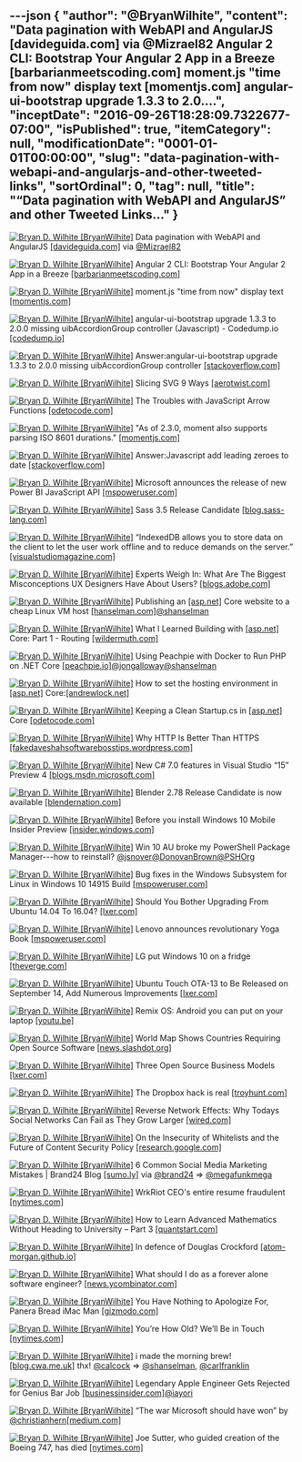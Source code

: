 ---json
{
  "author": "@BryanWilhite",
  "content": "Data pagination with WebAPI and AngularJS [davideguida.com] via @Mizrael82 Angular 2 CLI: Bootstrap Your Angular 2 App in a Breeze [barbarianmeetscoding.com] moment.js \"time from now\" display text [momentjs.com] angular-ui-bootstrap upgrade 1.3.3 to 2.0....",
  "inceptDate": "2016-09-26T18:28:09.7322677-07:00",
  "isPublished": true,
  "itemCategory": null,
  "modificationDate": "0001-01-01T00:00:00",
  "slug": "data-pagination-with-webapi-and-angularjs-and-other-tweeted-links",
  "sortOrdinal": 0,
  "tag": null,
  "title": "“Data pagination with WebAPI and AngularJS” and other Tweeted Links…"
}
---

[<img alt="Bryan D. Wilhite [BryanWilhite]" src="https://songhay.blob.core.windows.net/shared-social-twitter/BryanWilhite.jpeg">](http://t.co/UNdqV0Z1zz "Bryan D. Wilhite [BryanWilhite]") Data pagination with WebAPI and AngularJS [[davideguida.com]](http://www.davideguida.com/data-pagination-with-webapi-and-angularjs/) via [@Mizrael82](http://twitter.com/Mizrael82)

[<img alt="Bryan D. Wilhite [BryanWilhite]" src="https://songhay.blob.core.windows.net/shared-social-twitter/BryanWilhite.jpeg">](http://t.co/UNdqV0Z1zz "Bryan D. Wilhite [BryanWilhite]") Angular 2 CLI: Bootstrap Your Angular 2 App in a Breeze [[barbarianmeetscoding.com]](https://www.barbarianmeetscoding.com/blog/2016/08/24/angular-2-cli-bootstrap-your-angular-2-app-in-a-breeze/)

[<img alt="Bryan D. Wilhite [BryanWilhite]" src="https://songhay.blob.core.windows.net/shared-social-twitter/BryanWilhite.jpeg">](http://t.co/UNdqV0Z1zz "Bryan D. Wilhite [BryanWilhite]") moment.js "time from now" display text [[momentjs.com]](http://momentjs.com/docs/#/displaying/fromnow/)

[<img alt="Bryan D. Wilhite [BryanWilhite]" src="https://songhay.blob.core.windows.net/shared-social-twitter/BryanWilhite.jpeg">](http://t.co/UNdqV0Z1zz "Bryan D. Wilhite [BryanWilhite]") angular-ui-bootstrap upgrade 1.3.3 to 2.0.0 missing uibAccordionGroup controller (Javascript) - Codedump.io [[codedump.io]](https://codedump.io/share/MB7cqBQjXYli/1/angular-ui-bootstrap-upgrade-133-to-200-missing-uibaccordiongroup-controller#.V8oZnLPePzY.twitter)

[<img alt="Bryan D. Wilhite [BryanWilhite]" src="https://songhay.blob.core.windows.net/shared-social-twitter/BryanWilhite.jpeg">](http://t.co/UNdqV0Z1zz "Bryan D. Wilhite [BryanWilhite]") Answer:angular-ui-bootstrap upgrade 1.3.3 to 2.0.0 missing uibAccordionGroup controller [[stackoverflow.com]](http://stackoverflow.com/a/38489803/22944?stw=2)

[<img alt="Bryan D. Wilhite [BryanWilhite]" src="https://songhay.blob.core.windows.net/shared-social-twitter/BryanWilhite.jpeg">](http://t.co/UNdqV0Z1zz "Bryan D. Wilhite [BryanWilhite]") Slicing SVG 9 Ways [[aerotwist.com]](https://aerotwist.com/blog/slicing-svg-9-ways/)

[<img alt="Bryan D. Wilhite [BryanWilhite]" src="https://songhay.blob.core.windows.net/shared-social-twitter/BryanWilhite.jpeg">](http://t.co/UNdqV0Z1zz "Bryan D. Wilhite [BryanWilhite]") The Troubles with JavaScript Arrow Functions [[odetocode.com]](http://odetocode.com/blogs/scott/archive/2016/09/01/the-troubles-with-javascript-arrow-functions.aspx)

[<img alt="Bryan D. Wilhite [BryanWilhite]" src="https://songhay.blob.core.windows.net/shared-social-twitter/BryanWilhite.jpeg">](http://t.co/UNdqV0Z1zz "Bryan D. Wilhite [BryanWilhite]") "As of 2.3.0, moment also supports parsing ISO 8601 durations." [[momentjs.com]](http://momentjs.com/docs/#/durations/hours/)

[<img alt="Bryan D. Wilhite [BryanWilhite]" src="https://songhay.blob.core.windows.net/shared-social-twitter/BryanWilhite.jpeg">](http://t.co/UNdqV0Z1zz "Bryan D. Wilhite [BryanWilhite]") Answer:Javascript add leading zeroes to date [[stackoverflow.com]](http://stackoverflow.com/a/3605248/22944?stw=2)

[<img alt="Bryan D. Wilhite [BryanWilhite]" src="https://songhay.blob.core.windows.net/shared-social-twitter/BryanWilhite.jpeg">](http://t.co/UNdqV0Z1zz "Bryan D. Wilhite [BryanWilhite]") Microsoft announces the release of new Power BI JavaScript API [[mspoweruser.com]](http://mspoweruser.com/microsoft-announces-release-new-power-bi-javascript-api/)

[<img alt="Bryan D. Wilhite [BryanWilhite]" src="https://songhay.blob.core.windows.net/shared-social-twitter/BryanWilhite.jpeg">](http://t.co/UNdqV0Z1zz "Bryan D. Wilhite [BryanWilhite]") Sass 3.5 Release Candidate [[blog.sass-lang.com]](http://blog.sass-lang.com/posts/809572-sass-35-release-candidate)

[<img alt="Bryan D. Wilhite [BryanWilhite]" src="https://songhay.blob.core.windows.net/shared-social-twitter/BryanWilhite.jpeg">](http://t.co/UNdqV0Z1zz "Bryan D. Wilhite [BryanWilhite]") “IndexedDB allows you to store data on the client to let the user work offline and to reduce demands on the server.” [[visualstudiomagazine.com]](https://visualstudiomagazine.com/articles/2016/08/30/storing-data-client-javascript-typescript.aspx)

[<img alt="Bryan D. Wilhite [BryanWilhite]" src="https://songhay.blob.core.windows.net/shared-social-twitter/BryanWilhite.jpeg">](http://t.co/UNdqV0Z1zz "Bryan D. Wilhite [BryanWilhite]") Experts Weigh In: What Are The Biggest Misconceptions UX Designers Have About Users? [[blogs.adobe.com]](https://blogs.adobe.com/creativecloud/experts-weigh-in-what-are-the-biggest-misconceptions-ux-designers-have-about-users/)

[<img alt="Bryan D. Wilhite [BryanWilhite]" src="https://songhay.blob.core.windows.net/shared-social-twitter/BryanWilhite.jpeg">](http://t.co/UNdqV0Z1zz "Bryan D. Wilhite [BryanWilhite]") Publishing an [[asp.net]](http://ASP.NET) Core website to a cheap Linux VM host [[hanselman.com]](http://www.hanselman.com/blog/PublishingAnASPNETCoreWebsiteToACheapLinuxVMHost.aspx)[@shanselman](http://twitter.com/shanselman)

[<img alt="Bryan D. Wilhite [BryanWilhite]" src="https://songhay.blob.core.windows.net/shared-social-twitter/BryanWilhite.jpeg">](http://t.co/UNdqV0Z1zz "Bryan D. Wilhite [BryanWilhite]") What I Learned Building with [[asp.net]](http://ASP.NET) Core: Part 1 - Routing [[wildermuth.com]](http://wildermuth.com/2016/09/05/What-I-Learned-Building-with-ASP-NET-Core-Part-1---Routing)

[<img alt="Bryan D. Wilhite [BryanWilhite]" src="https://songhay.blob.core.windows.net/shared-social-twitter/BryanWilhite.jpeg">](http://t.co/UNdqV0Z1zz "Bryan D. Wilhite [BryanWilhite]") Using Peachpie with Docker to Run PHP on .NET Core [[peachpie.io]](http://www.peachpie.io/2016/08/dotnetcore.html)[@jongalloway](http://twitter.com/jongalloway)[@shanselman](http://twitter.com/shanselman)

[<img alt="Bryan D. Wilhite [BryanWilhite]" src="https://songhay.blob.core.windows.net/shared-social-twitter/BryanWilhite.jpeg">](http://t.co/UNdqV0Z1zz "Bryan D. Wilhite [BryanWilhite]") How to set the hosting environment in [[asp.net]](http://ASP.NET) Core:[[andrewlock.net]](http://andrewlock.net/how-to-set-the-hosting-environment-in-asp-net-core/)

[<img alt="Bryan D. Wilhite [BryanWilhite]" src="https://songhay.blob.core.windows.net/shared-social-twitter/BryanWilhite.jpeg">](http://t.co/UNdqV0Z1zz "Bryan D. Wilhite [BryanWilhite]") Keeping a Clean Startup.cs in [[asp.net]](http://Asp.Net) Core [[odetocode.com]](http://odetocode.com/blogs/scott/archive/2016/08/30/keeping-a-clean-startup-cs-in-asp-net-core.aspx)

[<img alt="Bryan D. Wilhite [BryanWilhite]" src="https://songhay.blob.core.windows.net/shared-social-twitter/BryanWilhite.jpeg">](http://t.co/UNdqV0Z1zz "Bryan D. Wilhite [BryanWilhite]") Why HTTP Is Better Than HTTPS [[fakedaveshahsoftwarebosstips.wordpress.com]](https://fakedaveshahsoftwarebosstips.wordpress.com/2016/04/17/why-http-is-better-than-https/)

[<img alt="Bryan D. Wilhite [BryanWilhite]" src="https://songhay.blob.core.windows.net/shared-social-twitter/BryanWilhite.jpeg">](http://t.co/UNdqV0Z1zz "Bryan D. Wilhite [BryanWilhite]") New C# 7.0 features in Visual Studio “15” Preview 4 [[blogs.msdn.microsoft.com]](https://blogs.msdn.microsoft.com/visualstudio/2016/08/30/new-c-7-0-features-in-vs15-preview-4/)

[<img alt="Bryan D. Wilhite [BryanWilhite]" src="https://songhay.blob.core.windows.net/shared-social-twitter/BryanWilhite.jpeg">](http://t.co/UNdqV0Z1zz "Bryan D. Wilhite [BryanWilhite]") Blender 2.78 Release Candidate is now available [[blendernation.com]](http://www.blendernation.com/2016/09/04/blender-2-78-release-candidate-now-available/)

[<img alt="Bryan D. Wilhite [BryanWilhite]" src="https://songhay.blob.core.windows.net/shared-social-twitter/BryanWilhite.jpeg">](http://t.co/UNdqV0Z1zz "Bryan D. Wilhite [BryanWilhite]") Before you install Windows 10 Mobile Insider Preview [[insider.windows.com]](https://insider.windows.com/Home/GetStarted/preview-faq-right-for-me-phone)

[<img alt="Bryan D. Wilhite [BryanWilhite]" src="https://songhay.blob.core.windows.net/shared-social-twitter/BryanWilhite.jpeg">](http://t.co/UNdqV0Z1zz "Bryan D. Wilhite [BryanWilhite]") Win 10 AU broke my PowerShell Package Manager---how to reinstall? [@jsnover](http://twitter.com/jsnover)[@DonovanBrown](http://twitter.com/DonovanBrown)[@PSHOrg](http://twitter.com/PSHOrg)

[<img alt="Bryan D. Wilhite [BryanWilhite]" src="https://songhay.blob.core.windows.net/shared-social-twitter/BryanWilhite.jpeg">](http://t.co/UNdqV0Z1zz "Bryan D. Wilhite [BryanWilhite]") Bug fixes in the Windows Subsystem for Linux in Windows 10 14915 Build [[mspoweruser.com]](http://mspoweruser.com/bug-fixes-windows-subsystem-linux-windows-10-14915-build/)

[<img alt="Bryan D. Wilhite [BryanWilhite]" src="https://songhay.blob.core.windows.net/shared-social-twitter/BryanWilhite.jpeg">](http://t.co/UNdqV0Z1zz "Bryan D. Wilhite [BryanWilhite]") Should You Bother Upgrading From Ubuntu 14.04 To 16.04? [[lxer.com]](http://lxer.com/module/newswire/ext_link.php?rid=233468)

[<img alt="Bryan D. Wilhite [BryanWilhite]" src="https://songhay.blob.core.windows.net/shared-social-twitter/BryanWilhite.jpeg">](http://t.co/UNdqV0Z1zz "Bryan D. Wilhite [BryanWilhite]") Lenovo announces revolutionary Yoga Book [[mspoweruser.com]](http://mspoweruser.com/lenovo-announces-revolutionary-yoga-book/)

[<img alt="Bryan D. Wilhite [BryanWilhite]" src="https://songhay.blob.core.windows.net/shared-social-twitter/BryanWilhite.jpeg">](http://t.co/UNdqV0Z1zz "Bryan D. Wilhite [BryanWilhite]") LG put Windows 10 on a fridge [[theverge.com]](http://www.theverge.com/circuitbreaker/2016/9/2/12767932/lg-instaview-fridge-windows-10-ifa-2016)

[<img alt="Bryan D. Wilhite [BryanWilhite]" src="https://songhay.blob.core.windows.net/shared-social-twitter/BryanWilhite.jpeg">](http://t.co/UNdqV0Z1zz "Bryan D. Wilhite [BryanWilhite]") Ubuntu Touch OTA-13 to Be Released on September 14, Add Numerous Improvements [[lxer.com]](http://lxer.com/module/newswire/ext_link.php?rid=233485)

[<img alt="Bryan D. Wilhite [BryanWilhite]" src="https://songhay.blob.core.windows.net/shared-social-twitter/BryanWilhite.jpeg">](http://t.co/UNdqV0Z1zz "Bryan D. Wilhite [BryanWilhite]") Remix OS: Android you can put on your laptop [[youtu.be]](https://youtu.be/hrAw8Y1Mtwg)

[<img alt="Bryan D. Wilhite [BryanWilhite]" src="https://songhay.blob.core.windows.net/shared-social-twitter/BryanWilhite.jpeg">](http://t.co/UNdqV0Z1zz "Bryan D. Wilhite [BryanWilhite]") World Map Shows Countries Requiring Open Source Software [[news.slashdot.org]](https://news.slashdot.org/story/16/09/03/1922219/world-map-shows-countries-requiring-open-source-software?utm_source=feedly1.0mainlinkanon&utm_medium=feed)

[<img alt="Bryan D. Wilhite [BryanWilhite]" src="https://songhay.blob.core.windows.net/shared-social-twitter/BryanWilhite.jpeg">](http://t.co/UNdqV0Z1zz "Bryan D. Wilhite [BryanWilhite]") Three Open Source Business Models [[lxer.com]](http://lxer.com/module/newswire/ext_link.php?rid=233536)

[<img alt="Bryan D. Wilhite [BryanWilhite]" src="https://songhay.blob.core.windows.net/shared-social-twitter/BryanWilhite.jpeg">](http://t.co/UNdqV0Z1zz "Bryan D. Wilhite [BryanWilhite]") The Dropbox hack is real [[troyhunt.com]](https://www.troyhunt.com/the-dropbox-hack-is-real/)

[<img alt="Bryan D. Wilhite [BryanWilhite]" src="https://songhay.blob.core.windows.net/shared-social-twitter/BryanWilhite.jpeg">](http://t.co/UNdqV0Z1zz "Bryan D. Wilhite [BryanWilhite]") Reverse Network Effects: Why Todays Social Networks Can Fail as They Grow Larger [[wired.com]](http://www.wired.com/insights/2014/03/reverse-network-effects-todays-social-networks-can-fail-grow-larger/)

[<img alt="Bryan D. Wilhite [BryanWilhite]" src="https://songhay.blob.core.windows.net/shared-social-twitter/BryanWilhite.jpeg">](http://t.co/UNdqV0Z1zz "Bryan D. Wilhite [BryanWilhite]") On the Insecurity of Whitelists and the Future of Content Security Policy [[research.google.com]](https://research.google.com/pubs/pub45542.html)

[<img alt="Bryan D. Wilhite [BryanWilhite]" src="https://songhay.blob.core.windows.net/shared-social-twitter/BryanWilhite.jpeg">](http://t.co/UNdqV0Z1zz "Bryan D. Wilhite [BryanWilhite]") 6 Common Social Media Marketing Mistakes | Brand24 Blog [[sumo.ly]](http://sumo.ly/odr2) via [@brand24](http://twitter.com/brand24) =&gt; [@megafunkmega](http://twitter.com/megafunkmega)

[<img alt="Bryan D. Wilhite [BryanWilhite]" src="https://songhay.blob.core.windows.net/shared-social-twitter/BryanWilhite.jpeg">](http://t.co/UNdqV0Z1zz "Bryan D. Wilhite [BryanWilhite]") WrkRiot CEO's entire resume fraudulent [[nytimes.com]](http://www.nytimes.com/2016/09/01/technology/a-silicon-valley-dream-collapses-in-allegations-of-fraud.html)

[<img alt="Bryan D. Wilhite [BryanWilhite]" src="https://songhay.blob.core.windows.net/shared-social-twitter/BryanWilhite.jpeg">](http://t.co/UNdqV0Z1zz "Bryan D. Wilhite [BryanWilhite]") How to Learn Advanced Mathematics Without Heading to University – Part 3 [[quantstart.com]](https://www.quantstart.com/articles/How-to-Learn-Advanced-Mathematics-Without-Heading-to-University-Part-3)

[<img alt="Bryan D. Wilhite [BryanWilhite]" src="https://songhay.blob.core.windows.net/shared-social-twitter/BryanWilhite.jpeg">](http://t.co/UNdqV0Z1zz "Bryan D. Wilhite [BryanWilhite]") In defence of Douglas Crockford [[atom-morgan.github.io]](http://atom-morgan.github.io/in-defense-of-douglas-crockford)

[<img alt="Bryan D. Wilhite [BryanWilhite]" src="https://songhay.blob.core.windows.net/shared-social-twitter/BryanWilhite.jpeg">](http://t.co/UNdqV0Z1zz "Bryan D. Wilhite [BryanWilhite]") What should I do as a forever alone software engineer? [[news.ycombinator.com]](https://news.ycombinator.com/item?id=12427845)

[<img alt="Bryan D. Wilhite [BryanWilhite]" src="https://songhay.blob.core.windows.net/shared-social-twitter/BryanWilhite.jpeg">](http://t.co/UNdqV0Z1zz "Bryan D. Wilhite [BryanWilhite]") You Have Nothing to Apologize For, Panera Bread iMac Man [[gizmodo.com]](http://gizmodo.com/5429732/you-have-nothing-to-apologize-for-panera-bread-imac-man?utm_medium=sharefromsite&utm_source=Gizmodo_twitter)

[<img alt="Bryan D. Wilhite [BryanWilhite]" src="https://songhay.blob.core.windows.net/shared-social-twitter/BryanWilhite.jpeg">](http://t.co/UNdqV0Z1zz "Bryan D. Wilhite [BryanWilhite]") You’re How Old? We’ll Be in Touch [[nytimes.com]](http://www.nytimes.com/2016/09/04/opinion/sunday/youre-how-old-well-be-in-touch.html)

[<img alt="Bryan D. Wilhite [BryanWilhite]" src="https://songhay.blob.core.windows.net/shared-social-twitter/BryanWilhite.jpeg">](http://t.co/UNdqV0Z1zz "Bryan D. Wilhite [BryanWilhite]") i made the morning brew! [[blog.cwa.me.uk]](http://blog.cwa.me.uk/2016/09/05/the-morning-brew-2171/) thx! [@calcock](http://twitter.com/calcock) =&gt; [@shanselman](http://twitter.com/shanselman), [@carlfranklin](http://twitter.com/carlfranklin)

[<img alt="Bryan D. Wilhite [BryanWilhite]" src="https://songhay.blob.core.windows.net/shared-social-twitter/BryanWilhite.jpeg">](http://t.co/UNdqV0Z1zz "Bryan D. Wilhite [BryanWilhite]") Legendary Apple Engineer Gets Rejected for Genius Bar Job [[businessinsider.com]](http://www.businessinsider.com/jk-scheinberg-apple-engineer-rejected-job-apple-store-genius-bar-2016-9)[@iayori](http://twitter.com/iayori)

[<img alt="Bryan D. Wilhite [BryanWilhite]" src="https://songhay.blob.core.windows.net/shared-social-twitter/BryanWilhite.jpeg">](http://t.co/UNdqV0Z1zz "Bryan D. Wilhite [BryanWilhite]") “The war Microsoft should have won” by [@christianhern](http://twitter.com/christianhern)[[medium.com]](https://medium.com/@christianhern/the-war-microsoft-should-have-won-65d836aa2358#.qz3zw9s0i)

[<img alt="Bryan D. Wilhite [BryanWilhite]" src="https://songhay.blob.core.windows.net/shared-social-twitter/BryanWilhite.jpeg">](http://t.co/UNdqV0Z1zz "Bryan D. Wilhite [BryanWilhite]") Joe Sutter, who guided creation of the Boeing 747, has died [[nytimes.com]](http://www.nytimes.com/2016/09/02/business/joe-sutter-dead.html)
